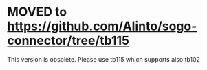 # MOVED to https://github.com/Alinto/sogo-connector/tree/tb115

This version is obsolete. Please use tb115 which supports also tb102